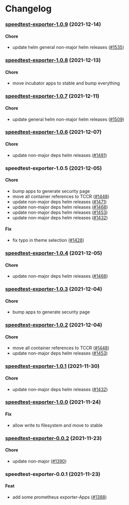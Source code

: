 # Changelog<br>


<a name="speedtest-exporter-1.0.9"></a>
### [speedtest-exporter-1.0.9](https://github.com/truecharts/apps/compare/speedtest-exporter-1.0.8...speedtest-exporter-1.0.9) (2021-12-14)

#### Chore

* update helm general non-major helm releases ([#1535](https://github.com/truecharts/apps/issues/1535))



<a name="speedtest-exporter-1.0.8"></a>
### [speedtest-exporter-1.0.8](https://github.com/truecharts/apps/compare/speedtest-exporter-1.0.7...speedtest-exporter-1.0.8) (2021-12-13)

#### Chore

* move incubator apps to stable and bump everything



<a name="speedtest-exporter-1.0.7"></a>
### [speedtest-exporter-1.0.7](https://github.com/truecharts/apps/compare/speedtest-exporter-1.0.6...speedtest-exporter-1.0.7) (2021-12-11)

#### Chore

* update general helm non-major helm releases ([#1509](https://github.com/truecharts/apps/issues/1509))



<a name="speedtest-exporter-1.0.6"></a>
### [speedtest-exporter-1.0.6](https://github.com/truecharts/apps/compare/speedtest-exporter-1.0.5...speedtest-exporter-1.0.6) (2021-12-07)

#### Chore

* update non-major deps helm releases ([#1481](https://github.com/truecharts/apps/issues/1481))



<a name="speedtest-exporter-1.0.5"></a>
### speedtest-exporter-1.0.5 (2021-12-05)

#### Chore

* bump apps to generate security page
* move all container references to TCCR ([#1448](https://github.com/truecharts/apps/issues/1448))
* update non-major deps helm releases ([#1471](https://github.com/truecharts/apps/issues/1471))
* update non-major deps helm releases ([#1468](https://github.com/truecharts/apps/issues/1468))
* update non-major deps helm releases ([#1453](https://github.com/truecharts/apps/issues/1453))
* update non-major deps helm releases ([#1432](https://github.com/truecharts/apps/issues/1432))

#### Fix

* fix typo in theme selection ([#1428](https://github.com/truecharts/apps/issues/1428))



<a name="speedtest-exporter-1.0.4"></a>
### [speedtest-exporter-1.0.4](https://github.com/truecharts/apps/compare/speedtest-exporter-1.0.3...speedtest-exporter-1.0.4) (2021-12-05)

#### Chore

* update non-major deps helm releases ([#1468](https://github.com/truecharts/apps/issues/1468))



<a name="speedtest-exporter-1.0.3"></a>
### [speedtest-exporter-1.0.3](https://github.com/truecharts/apps/compare/speedtest-exporter-1.0.2...speedtest-exporter-1.0.3) (2021-12-04)

#### Chore

* bump apps to generate security page



<a name="speedtest-exporter-1.0.2"></a>
### [speedtest-exporter-1.0.2](https://github.com/truecharts/apps/compare/speedtest-exporter-1.0.1...speedtest-exporter-1.0.2) (2021-12-04)

#### Chore

* move all container references to TCCR ([#1448](https://github.com/truecharts/apps/issues/1448))
* update non-major deps helm releases ([#1453](https://github.com/truecharts/apps/issues/1453))



<a name="speedtest-exporter-1.0.1"></a>
### [speedtest-exporter-1.0.1](https://github.com/truecharts/apps/compare/speedtest-exporter-1.0.0...speedtest-exporter-1.0.1) (2021-11-30)

#### Chore

* update non-major deps helm releases ([#1432](https://github.com/truecharts/apps/issues/1432))



<a name="speedtest-exporter-1.0.0"></a>
### [speedtest-exporter-1.0.0](https://github.com/truecharts/apps/compare/speedtest-exporter-0.0.2...speedtest-exporter-1.0.0) (2021-11-24)

#### Fix

* allow write to filesystem and move to stable



<a name="speedtest-exporter-0.0.2"></a>
### [speedtest-exporter-0.0.2](https://github.com/truecharts/apps/compare/speedtest-exporter-0.0.1...speedtest-exporter-0.0.2) (2021-11-23)

#### Chore

* update non-major ([#1390](https://github.com/truecharts/apps/issues/1390))



<a name="speedtest-exporter-0.0.1"></a>
### speedtest-exporter-0.0.1 (2021-11-23)

#### Feat

* add some prometheus exporter-Apps ([#1388](https://github.com/truecharts/apps/issues/1388))
